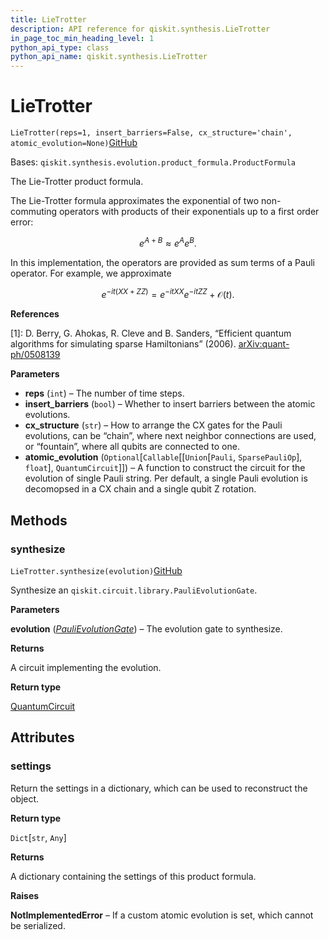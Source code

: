 ```yaml
---
title: LieTrotter
description: API reference for qiskit.synthesis.LieTrotter
in_page_toc_min_heading_level: 1
python_api_type: class
python_api_name: qiskit.synthesis.LieTrotter
---
```


# LieTrotter

<span id="qiskit.synthesis.LieTrotter" />

`LieTrotter(reps=1, insert_barriers=False, cx_structure='chain', atomic_evolution=None)`[GitHub](https://github.com/qiskit/qiskit/tree/stable/0.20/qiskit/synthesis/evolution/lie_trotter.py "view source code")

Bases: `qiskit.synthesis.evolution.product_formula.ProductFormula`

The Lie-Trotter product formula.

The Lie-Trotter formula approximates the exponential of two non-commuting operators with products of their exponentials up to a first order error:

$$
e^{A + B} \approx e^{A}e^{B}.
$$

In this implementation, the operators are provided as sum terms of a Pauli operator. For example, we approximate

$$
e^{-it(XX + ZZ)} = e^{-it XX}e^{-it ZZ} + \mathcal{O}(t).
$$

**References**

\[1]: D. Berry, G. Ahokas, R. Cleve and B. Sanders, “Efficient quantum algorithms for simulating sparse Hamiltonians” (2006). [arXiv:quant-ph/0508139](https://arxiv.org/abs/quant-ph/0508139)

**Parameters**

*   **reps** (`int`) – The number of time steps.
*   **insert\_barriers** (`bool`) – Whether to insert barriers between the atomic evolutions.
*   **cx\_structure** (`str`) – How to arrange the CX gates for the Pauli evolutions, can be “chain”, where next neighbor connections are used, or “fountain”, where all qubits are connected to one.
*   **atomic\_evolution** (`Optional`\[`Callable`\[\[`Union`\[`Pauli`, `SparsePauliOp`], `float`], `QuantumCircuit`]]) – A function to construct the circuit for the evolution of single Pauli string. Per default, a single Pauli evolution is decomopsed in a CX chain and a single qubit Z rotation.

## Methods

### synthesize

<span id="qiskit.synthesis.LieTrotter.synthesize" />

`LieTrotter.synthesize(evolution)`[GitHub](https://github.com/qiskit/qiskit/tree/stable/0.20/qiskit/synthesis/evolution/lie_trotter.py "view source code")

Synthesize an `qiskit.circuit.library.PauliEvolutionGate`.

**Parameters**

**evolution** ([*PauliEvolutionGate*](qiskit.circuit.library.PauliEvolutionGate "qiskit.circuit.library.PauliEvolutionGate")) – The evolution gate to synthesize.

**Returns**

A circuit implementing the evolution.

**Return type**

[QuantumCircuit](qiskit.circuit.QuantumCircuit "qiskit.circuit.QuantumCircuit")

## Attributes

<span id="qiskit.synthesis.LieTrotter.settings" />

### settings

Return the settings in a dictionary, which can be used to reconstruct the object.

**Return type**

`Dict`\[`str`, `Any`]

**Returns**

A dictionary containing the settings of this product formula.

**Raises**

**NotImplementedError** – If a custom atomic evolution is set, which cannot be serialized.

